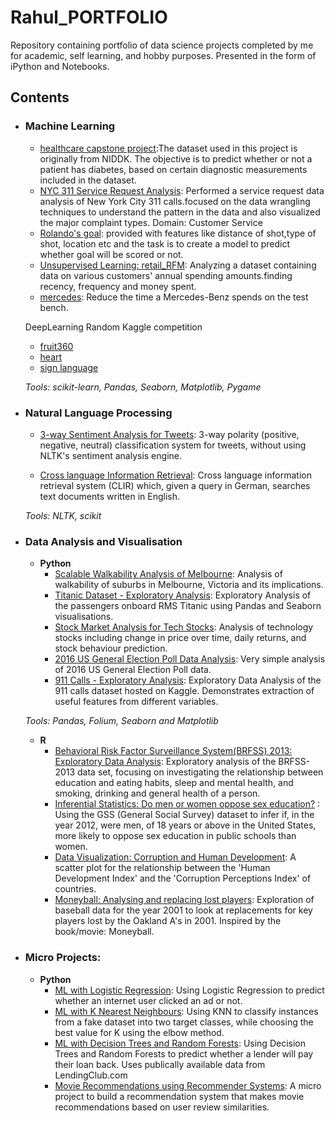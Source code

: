 # Rahul_PORTFOLIO


Repository containing portfolio of data science projects completed by me for academic, self learning, and hobby purposes. Presented in the form of iPython and Notebooks.




## Contents

- ### Machine Learning

	- [healthcare capstone project](https://github.com/rahulk0407/PROJECTS/blob/master/healthcare%20capstone%20project/project_2_final.ipynb):The dataset used in this project is originally from NIDDK. The objective is to predict whether or not a patient has diabetes, based on certain diagnostic measurements included in the dataset.
	- [NYC 311 Service Request Analysis](https://github.com/rahulk0407/PROJECTS/blob/master/NYC%20311%20Service%20Request%20Analysis/Project%203.ipynb): Performed a service request data analysis of New York City 311 calls.focused on the data wrangling techniques to understand the pattern in the data and also visualized the major complaint types.
Domain: Customer Service
	- [Rolando's goal](https://github.com/rahulk0407/PROJECTS/blob/master/Ronaldos_goal/ronaldo_zs.ipynb): provided with features like distance of shot,type of shot, location etc and the task is to create a model to predict whether goal will be scored or not.
	- [Unsupervised Learning: retail_RFM](https://github.com/rahulk0407/PROJECTS/blob/master/retail_RFM_without_KNN/project3_RFM.ipynb): Analyzing a dataset containing data on various customers' annual spending amounts.finding recency, frequency and money spent.
	- [mercedes](https://github.com/rahulk0407/PROJECTS/blob/master/mercedes/mercedes_project1.ipynb): Reduce the time a Mercedes-Benz spends on the test bench.
	
	DeepLearning Random Kaggle competition
	- [fruit360](https://github.com/rahulk0407/random_kaggle_practice/tree/master/fruit360)
	- [heart](https://github.com/rahulk0407/random_kaggle_practice/blob/master/heart_disease/heart.py)
	- [sign language](https://github.com/rahulk0407/random_kaggle_practice/blob/master/sign_language_csv/sign_language.py)

	_Tools: scikit-learn, Pandas, Seaborn, Matplotlib, Pygame_ 

- ### Natural Language Processing

	- [3-way Sentiment Analysis for Tweets](https://github.com/sajal2692/data-science-portfolio/blob/master/3-Way%20Sentiment%20Analysis%20for%20Tweets.ipynb): 3-way polarity (positive, negative, neutral) classification system for tweets, without using NLTK's sentiment analysis engine.

	- [Cross language Information Retrieval](https://github.com/sajal2692/data-science-portfolio/blob/master/Cross%20Language%20Information%20Retrieval.ipynb): Cross language information retrieval system (CLIR) which, given a query in German, searches text documents written in English.

	_Tools: NLTK, scikit_

- ### Data Analysis and Visualisation
	- __Python__
		- [Scalable Walkability Analysis of Melbourne](https://github.com/sajal2692/Scalable-Walkability-Analysis-of-Melbourne): Analysis of walkability of suburbs in Melbourne, Victoria and its implications.
		- [Titanic Dataset - Exploratory Analysis](https://github.com/sajal2692/data-science-portfolio/blob/master/Titanic%20Dataset%20-%20Exploratory%20Analysis.ipynb): Exploratory Analysis of the passengers onboard RMS Titanic using Pandas and Seaborn visualisations.
		- [Stock Market Analysis for Tech Stocks](https://github.com/sajal2692/data-science-portfolio/blob/master/Stock%20Market%20Analysis%20for%20Tech%20Stocks.ipynb): Analysis of technology stocks including change in price over time, daily returns, and stock behaviour prediction.
		- [2016 US General Election Poll Data Analysis](https://github.com/sajal2692/data-science-portfolio/blob/master/2016%20General%20Election%20Poll%20Analysis.ipynb): Very simple analysis of 2016 US General Election Poll data.
		- [911 Calls - Exploratory Analysis](https://github.com/sajal2692/data-science-portfolio/blob/master/911%20Calls%20-%20Exploratory%20Analysis.ipynb): Exploratory Data Analysis of the 911 calls dataset hosted on Kaggle. Demonstrates extraction of useful features from different variables.
		
	_Tools: Pandas, Folium, Seaborn and Matplotlib_

	- __R__ 
		- [Behavioral Risk Factor Surveillance System(BRFSS) 2013: Exploratory Data Analysis](http://rpubs.com/sajal_sharma/brfss2013): Exploratory analysis of the BRFSS-2013 data set, focusing on investigating the relationship between education and eating habits, sleep and mental health, and smoking, drinking and general health of a person. 
		- [Inferential Statistics: Do men or women oppose sex education?](http://rpubs.com/sajal_sharma/inferential_statistics) : Using the GSS (General Social Survey) dataset to infer if, in the year 2012, were men, of 18 years or above in the United States, more likely to oppose sex education in public schools than women.
		- [Data Visualization: Corruption and Human Development](http://rpubs.com/sajal_sharma/corruption_viz): A scatter plot for the relationship between the 'Human Development Index' and the 'Corruption Perceptions Index' of countries.
		- [Moneyball: Analysing and replacing lost players](http://rpubs.com/sajal_sharma/moneyball_lost_players): Exploration of baseball data for the year 2001 to look at replacements for key players lost by the Oakland A's in 2001. Inspired by the book/movie: Moneyball.
	

- ### Micro Projects: 

	- __Python__
		- [ML with Logistic Regression](https://github.com/sajal2692/data-science-portfolio/blob/master/ML%20Micro%20Projects/Machine%20Learning%20with%20Logistic%20Regression.ipynb): Using Logistic Regression to predict whether an internet user clicked an ad or not.
		- [ML with K Nearest Neighbours](https://github.com/sajal2692/data-science-portfolio/blob/master/ML%20Micro%20Projects/ML%20with%20K%20Nearest%20Neighbors.ipynb): Using KNN to classify instances from a fake dataset into two target classes, while choosing the best value for K using the elbow method.
		- [ML with Decision Trees and Random Forests](https://github.com/sajal2692/data-science-portfolio/blob/master/ML%20Micro%20Projects/Machine%20Learning%20with%20Decision%20Trees%20and%20Random%20Forests.ipynb): Using Decision Trees and Random Forests to predict whether a lender will pay their loan back. Uses publically available data from LendingClub.com
		- [Movie Recommendations using Recommender Systems](https://github.com/sajal2692/data-science-portfolio/blob/master/ML%20Micro%20Projects/Recommender%20Systems%20with%20Python.ipynb): A micro project to build a recommendation system that makes movie recommendations based on user review similarities. 

	


